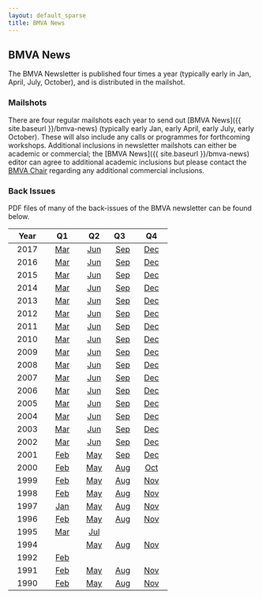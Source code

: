 ```yaml
---
layout: default_sparse
title: BMVA News
---
```


## BMVA News

The BMVA Newsletter is published four times a year (typically early in Jan,
April, July, October), and is distributed in the mailshot.

### Mailshots

There are four regular mailshots each year to send out [BMVA News]({{ site.baseurl }}/bmva-news) (typically
early Jan, early April, early July, early October). These will also include
any calls or programmes for forthcoming workshops.  Additional inclusions in
newsletter mailshots can either be academic or commercial; the [BMVA News]({{ site.baseurl }}/bmva-news)
editor can agree to additional academic inclusions but please contact the
[BMVA Chair](mailto:chair@bmva.org) regarding any additional commercial
inclusions.

### Back Issues

PDF files of many of the back-issues of the BMVA newsletter can be found below.

<!--To submit material for the newsletter, or with its associated mailshot, see
[the mailshot](/mailshot/). -->

|&nbsp;&nbsp;&nbsp;Year&nbsp;&nbsp;&nbsp;| &nbsp;&nbsp;&nbsp;Q1&nbsp;&nbsp;&nbsp; | &nbsp;&nbsp;&nbsp;Q2&nbsp;&nbsp;&nbsp; | Q3&nbsp;&nbsp;&nbsp; | &nbsp;&nbsp;&nbsp;Q4&nbsp;&nbsp;&nbsp; |
|:-:|:-:|:-:|:-:|:-:|
| 2017 | [Mar](http://bmva.org/bmva-news/2017-03.pdf) | [Jun](http://bmva.org/bmva-news/2017-06.pdf) | [Sep](http://bmva.org/bmva-news/2017-09.pdf) | [Dec](http://bmva.org/bmva-news/2017-12.pdf) |
| 2016 | [Mar](http://bmva.org/bmva-news/2016-03.pdf) | [Jun](http://bmva.org/bmva-news/2016-06.pdf) | [Sep](http://bmva.org/bmva-news/2016-09.pdf) | [Dec](http://bmva.org/bmva-news/2016-12.pdf) |
| 2015 | [Mar](http://bmva.org/bmva-news/2015-03.pdf) | [Jun](http://bmva.org/bmva-news/2015-06.pdf) | [Sep](http://bmva.org/bmva-news/2015-09.pdf) | [Dec](http://bmva.org/bmva-news/2015-12.pdf) |
| 2014 | [Mar](http://bmva.org/bmva-news/2014-03.pdf) | [Jun](http://bmva.org/bmva-news/2014-06.pdf) | [Sep](http://bmva.org/bmva-news/2014-09.pdf) | [Dec](http://bmva.org/bmva-news/2014-12.pdf) |
| 2013 | [Mar](http://bmva.org/bmva-news/2013-03.pdf) | [Jun](http://bmva.org/bmva-news/2013-06.pdf) | [Sep](http://bmva.org/bmva-news/2013-09.pdf) | [Dec](http://bmva.org/bmva-news/2013-12.pdf) |
| 2012 | [Mar](http://bmva.org/bmva-news/2012-03.pdf) | [Jun](http://bmva.org/bmva-news/2012-06.pdf) | [Sep](http://bmva.org/bmva-news/2012-09.pdf) | [Dec](http://bmva.org/bmva-news/2012-12.pdf) |
| 2011 | [Mar](http://bmva.org/bmva-news/2011-03.pdf) | [Jun](http://bmva.org/bmva-news/2011-06.pdf) | [Sep](http://bmva.org/bmva-news/2011-09.pdf) | [Dec](http://bmva.org/bmva-news/2011-12.pdf) |
| 2010 | [Mar](http://bmva.org/bmva-news/2010-03.pdf) | [Jun](http://bmva.org/bmva-news/2010-06.pdf) | [Sep](http://bmva.org/bmva-news/2010-09.pdf) | [Dec](http://bmva.org/bmva-news/2010-12.pdf) |
| 2009 | [Mar](http://bmva.org/bmva-news/2009-03.pdf) | [Jun](http://bmva.org/bmva-news/2009-06.pdf) | [Sep](http://bmva.org/bmva-news/2009-09.pdf) | [Dec](http://bmva.org/bmva-news/2009-12.pdf) |
| 2008 | [Mar](http://bmva.org/bmva-news/2008-03.pdf) | [Jun](http://bmva.org/bmva-news/2008-06.pdf) | [Sep](http://bmva.org/bmva-news/2008-09.pdf) | [Dec](http://bmva.org/bmva-news/2008-12.pdf) |
| 2007 | [Mar](http://bmva.org/bmva-news/2007-03.pdf) | [Jun](http://bmva.org/bmva-news/2007-06.pdf) | [Sep](http://bmva.org/bmva-news/2007-09.pdf) | [Dec](http://bmva.org/bmva-news/2007-12.pdf) |
| 2006 | [Mar](http://bmva.org/bmva-news/2006-03.pdf) | [Jun](http://bmva.org/bmva-news/2006-06.pdf) | [Sep](http://bmva.org/bmva-news/2006-09.pdf) | [Dec](http://bmva.org/bmva-news/2006-12.pdf) |
| 2005 | [Mar](http://bmva.org/bmva-news/2005-03.pdf) | [Jun](http://bmva.org/bmva-news/2005-06.pdf) | [Sep](http://bmva.org/bmva-news/2005-09.pdf) | [Dec](http://bmva.org/bmva-news/2005-12.pdf) |
| 2004 | [Mar](http://bmva.org/bmva-news/2004-03.pdf) | [Jun](http://bmva.org/bmva-news/2004-06.pdf) | [Sep](http://bmva.org/bmva-news/2004-09.pdf) | [Dec](http://bmva.org/bmva-news/2004-12.pdf) |
| 2003 | [Mar](http://bmva.org/bmva-news/2003-03.pdf) | [Jun](http://bmva.org/bmva-news/2003-06.pdf) | [Sep](http://bmva.org/bmva-news/2003-09.pdf) | [Dec](http://bmva.org/bmva-news/2003-12.pdf) |
| 2002 | [Mar](http://bmva.org/bmva-news/2002-03.pdf) | [Jun](http://bmva.org/bmva-news/2002-06.pdf) | [Sep](http://bmva.org/bmva-news/2002-09.pdf) | [Dec](http://bmva.org/bmva-news/2002-12.pdf) |
| 2001 | [Feb](http://bmva.org/bmva-news/2001-02.pdf) | [May](http://bmva.org/bmva-news/2001-05.pdf) | [Sep](http://bmva.org/bmva-news/2001-09.pdf) | [Dec](http://bmva.org/bmva-news/2001-12.pdf) |
| 2000 | [Feb](http://bmva.org/bmva-news/2000-02.pdf) | [May](http://bmva.org/bmva-news/2000-05.pdf) | [Aug](http://bmva.org/bmva-news/2000-08.pdf) | [Oct](http://bmva.org/bmva-news/2000-10.pdf) |
| 1999 | [Feb](http://bmva.org/bmva-news/1999-02.pdf) | [May](http://bmva.org/bmva-news/1999-05.pdf) | [Aug](http://bmva.org/bmva-news/1999-08.pdf) | [Nov](http://bmva.org/bmva-news/1999-11.pdf) |
| 1998 | [Feb](http://bmva.org/bmva-news/1998-02.pdf) | [May](http://bmva.org/bmva-news/1998-05.pdf) | [Aug](http://bmva.org/bmva-news/1998-08.pdf) | [Nov](http://bmva.org/bmva-news/1998-11.pdf) |
| 1997 | [Jan](http://bmva.org/bmva-news/1997-01.pdf) | [May](http://bmva.org/bmva-news/1997-05.pdf) | [Aug](http://bmva.org/bmva-news/1997-08.pdf) | [Nov](http://bmva.org/bmva-news/1997-11.pdf) |
| 1996 | [Feb](http://bmva.org/bmva-news/1996-02.pdf) | [May](http://bmva.org/bmva-news/1996-05.pdf) | [Aug](http://bmva.org/bmva-news/1996-08.pdf) | [Nov](http://bmva.org/bmva-news/1996-11.pdf) |
| 1995 | [Mar](http://bmva.org/bmva-news/1995-03.pdf) | [Jul](http://bmva.org/bmva-news/1995-07.pdf) |  |
| 1994 |                    | [May](http://bmva.org/bmva-news/1994-05.pdf) | [Aug](http://bmva.org/bmva-news/1994-08.pdf) | [Nov](http://bmva.org/bmva-news/1994-11.pdf) |
| 1992 | [Feb](http://bmva.org/bmva-news/1992-02.pdf) |  |  |  |
| 1991 | [Feb](http://bmva.org/bmva-news/1991-02.pdf) | [May](http://bmva.org/bmva-news/1991-05.pdf) | [Aug](http://bmva.org/bmva-news/1991-08.pdf) | [Nov](http://bmva.org/bmva-news/1991-11.pdf) |
| 1990 | [Feb](http://bmva.org/bmva-news/1990-02.pdf) | [May](http://bmva.org/bmva-news/1990-05.pdf) | [Aug](http://bmva.org/bmva-news/1990-08.pdf) | [Nov](http://bmva.org/bmva-news/1990-11.pdf) |



